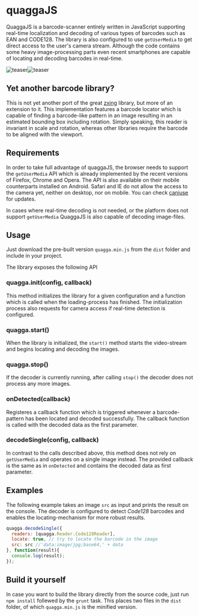 quaggaJS
========

QuaggaJS is a barcode-scanner entirely written in JavaScript supporting real-time localization and decoding of various types of barcodes such as EAN and CODE128. The library is also configured to use `getUserMedia` to get direct access to the user's camera stream. Although the code contains some heavy image-processing parts even recent smartphones are capable of locating and decoding  barcodes in real-time.

![teaser][teaser_left]![teaser][teaser_right]


## Yet another barcode library?

This is not yet another port of the great [zxing][zxing_github] library, but more of an extension to it. This implementation features a barcode locator which is capable of finding a barcode-like pattern in an image resulting in an estimated bounding box including rotation. Simply speaking, this reader is invariant in scale and rotation, whereas other libraries require the barcode to be aligned with the viewport.


## Requirements

In order to take full advantage of quaggaJS, the browser needs to support the `getUserMedia` API which is already implemented by the recent versions of Firefox, Chrome and Opera. The API is also available on their mobile counterparts installed on Android. Safari and IE do not allow the access to the camera yet, neither on desktop, nor on mobile. You can check [caniuse][caniuse_getusermedia] for updates.

In cases where real-time decoding is not needed, or the platform does not support `getUserMedia` QuaggaJS is also capable of decoding image-files.

## Usage

Just download the pre-built version `quagga.min.js` from the `dist` folder and include in your project.

The library exposes the following API

### quagga.init(config, callback)

This method initializes the library for a given configuration and a function which is called when the loading-process has finished. The initialization process also requests for camera access if real-time detection is configured.

### quagga.start()

When the library is initialized, the `start()` method starts the video-stream and begins locating and decoding the images.

### quagga.stop()

If the decoder is currently running, after calling `stop()` the decoder does not process any more images.

### onDetected(callback)

Registeres a callback function which is triggered whenever a barcode-pattern has been located and decoded successfully. The callback function is called with the decoded data as the first parameter.

### decodeSingle(config, callback)

In contrast to the calls described above, this method does not rely on `getUserMedia` and operates on a single image instead. The provided callback is the same as in `onDetected` and contains the decoded data as first parameter.

## Examples

The following example takes an image `src` as input and prints the result on the console. The decoder is configured to detect _Code128_ barcodes and enables the locating-mechanism for more robust results.

```javascript
quagga.decodeSingle({
  readers: [quagga.Reader.Code128Reader],
  locate: true, // try to locate the barcode in the image
  src: src //'data:image/jpg;base64,' + data
}, function(result){
  console.log(result);
});
```

## Build it yourself

In case you want to build the library directly from the source code, just run `npm install` follewed by the `grunt` task. This places two files in the `dist` folder, of which `quagga.min.js` is the minified version.

[zxing_github]: https://github.com/zxing/zxing
[teaser_left]: https://github.com/serratus/quaggaJS/blob/master/doc/img/mobile-located.png
[teaser_right]: https://github.com/serratus/quaggaJS/blob/master/doc/img/mobile-detected.png
[caniuse_getusermedia]: http://caniuse.com/#feat=stream
[requirejs]: http://requirejs.org/
